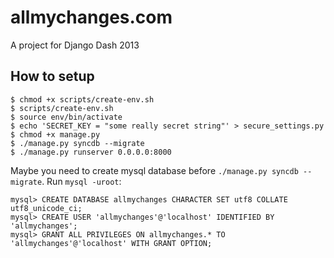 allmychanges.com
================

A project for Django Dash 2013

How to setup
------------

    $ chmod +x scripts/create-env.sh
    $ scripts/create-env.sh
    $ source env/bin/activate
    $ echo 'SECRET_KEY = "some really secret string"' > secure_settings.py
    $ chmod +x manage.py
    $ ./manage.py syncdb --migrate
    $ ./manage.py runserver 0.0.0.0:8000

Maybe you need to create mysql database before `./manage.py syncdb --migrate`. Run `mysql -uroot`:

    mysql> CREATE DATABASE allmychanges CHARACTER SET utf8 COLLATE utf8_unicode_ci;
    mysql> CREATE USER 'allmychanges'@'localhost' IDENTIFIED BY 'allmychanges';
    mysql> GRANT ALL PRIVILEGES ON allmychanges.* TO 'allmychanges'@'localhost' WITH GRANT OPTION;